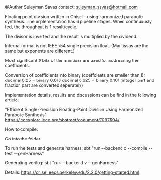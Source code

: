 @Author Suleyman Savas
contact: suleyman_savas@hotmail.com

Floating point division written in Chisel - using harmonized parabolic synthesis. The implementation has 6 pipeline stages. When continuously fed, the throughput is 1 result/cycle.

The divisor is inverted and the result is multiplied by the dividend.

Internal format is not IEEE 754 single precision float. (Mantissas are the same but exponents are different.)

Most significant 6 bits of the mantissa are used for addressing the coefficients.

Conversion of coefficients into binary (coeffcients are smaller than 1):
decimal 0.25 = binary 0.010
decimal 0.625 = binary 0.101 (integer part and fraction part are converted seperately)

Implementation details, results and discussions can be find in the following article:

"Efficient Single-Precision Floating-Point Division Using Harmonized Parabolic Synthesis"
https://ieeexplore.ieee.org/abstract/document/7987504/


How to compile:

Go into the folder

To run the tests and generate harness: sbt "run --backend c --compile --test --genHarness"

Generating verilog: sbt "run --backend v --genHarness"

Details: https://chisel.eecs.berkeley.edu/2.2.0/getting-started.html
